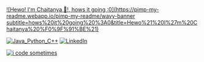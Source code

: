 [![Hewo! I'm Chaitanya 👾!, hows it going :0](https://pimp-my-readme.webapp.io/pimp-my-readme/wavy-banner subtitle=hows%20it%20going%20%3A0&title=Hewo%21%20I%27m%20Chaitanya%20%F0%9F%91%BE%21)](https://pimp-my-readme.webapp.io)

[![Java_Python_C++](https://pimp-my-readme.webapp.io/pimp-my-readme/technology?technology=Java_Python_C%2B%2B)](https://pimp-my-readme.webapp.io)
[![LinkedIn](https://pimp-my-readme.webapp.io/pimp-my-readme/social-media?social=LinkedIn)](https://www.linkedin.com/in/chaitanyajoshix/)

[![    i code sometimes ](https://pimp-my-readme.webapp.io/pimp-my-readme/sliding-text?emojis=23f3&text=%2520%2520%2520%2520i%2520code%2520sometimes%2520)](https://pimp-my-readme.webapp.io)
